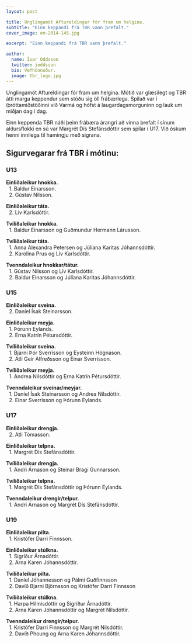 ```yaml
---
layout: post

title: Unglingamót Aftureldingar fór fram um helgina.
subtitle: "Einn keppandi frá TBR vann þrefalt."
cover_image: em-2014-145.jpg

excerpt: "Einn keppandi frá TBR vann þrefalt."

author:
  name: Ívar Oddsson
  twitter: joddsson
  bio: Vefhönnuður.
  image: tbr_logo.jpg
---
```

Unglingamót Aftureldingar fór fram um helgina. Mótið var glæsilegt og TBR átti marga keppendur sem stóðu sig öll frábærlega. Spilað var í íþróttamiðstöðinni við Varmá og hófst á laugardagsmorguninn og lauk um miðjan dag í dag.  

Einn keppenda TBR náði þeim frábæra árangri að vinna þrefalt í sínum aldursflokki en sú var Margrét Dís Stefánsdóttir sem spilar í U17. Við óskum henni innilega til hamingju með sigrana.

## <i class="fa fa-trophy"></i> Sigurvegarar frá TBR í mótinu:

### U13   
**Einliðaleikur hnokka.**  
&nbsp;&nbsp;1. Baldur Einarsson.  
&nbsp;&nbsp;2. Gústav Nilsson.  

**Einliðaleikur táta.**  
&nbsp;&nbsp;2. Lív Karlsdóttir.  

**Tvíliðaleikur hnokka.**  
&nbsp;&nbsp;1. Baldur Einarsson og Guðmundur Hermann Lárusson.   

**Tvíliðaleikur táta.**  
&nbsp;&nbsp;1. Anna Alexandra Petersen og Júlíana Karitas Jóhannsdóttir.  
&nbsp;&nbsp;2. Karolina Prus og Lív Karlsdóttir.

**Tvenndaleikur hnokkar/tátur.**  
&nbsp;&nbsp;1. Gústav Nilsson og Lív Karlsdóttir.  
&nbsp;&nbsp;2. Baldur Einarsson og Júlíana Karitas Jóhannsdóttir.  

### U15
**Einliðaleikur sveina.**  
&nbsp;&nbsp;2. Daníel Ísak Steinarsson.  

**Einliðaleikur meyja.**  
&nbsp;&nbsp;1. Þórunn Eylands.  
&nbsp;&nbsp;2. Erna Katrín Pétursdóttir.  

**Tvíliðaleikur sveina.**  
&nbsp;&nbsp;1. Bjarni Þór Sverrisson og Eysteinn Högnason.  
&nbsp;&nbsp;2. Atli Geir Alfreðsson og Einar Sverrisson.

**Tvíliðaleikur meyja.**  
&nbsp;&nbsp;1. Andrea Nilsdóttir og Erna Katrín Pétursdóttir.  

**Tvenndaleikur sveinar/meyjar.**  
&nbsp;&nbsp;1. Daníel Ísak Steinarsson og Andrea Nilsdóttir.  
&nbsp;&nbsp;2. Einar Sverrisson og Þórunn Eylands.  

### U17
**Einliðaleikur drengja.**  
&nbsp;&nbsp;2. Atli Tómasson.  

**Einliðaleikur telpna.**  
&nbsp;&nbsp;1. Margrét Dís Stefánsdóttir.   

**Tvíliðaleikur drengja.**  
&nbsp;&nbsp;1. Andri Árnason og Steinar Bragi Gunnarsson.  

**Tvíliðaleikur telpna.**  
&nbsp;&nbsp;1. Margrét Dís Stefánsdóttir og Þórunn Eylands.    

**Tvenndaleikur drengir/telpur.**  
&nbsp;&nbsp;1. Andri Árnason og Margrét Dís Stefánsdóttir.  

### U19
**Einliðaleikur pilta.**  
&nbsp;&nbsp;1. Kristófer Darri Finnsson.  

**Einliðaleikur stúlkna.**  
&nbsp;&nbsp;1. Sigríður Árnadóttir.  
&nbsp;&nbsp;2. Arna Karen Jóhannsdóttir.     

**Tvíliðaleikur pilta.**  
&nbsp;&nbsp;1. Daníel Jóhannesson og Pálmi Guðfinnsson  
&nbsp;&nbsp;2. Davíð Bjarni Björnsson og Kristófer Darri Finnsson
  

**Tvíliðaleikur stúlkna.**  
&nbsp;&nbsp;1. Harpa Hilmisdóttir og Sigríður Árnadóttir.  
&nbsp;&nbsp;2. Arna Karen Jóhannsdóttir og Margrét Nilsdóttir.  

**Tvenndaleikur drengir/telpur.**  
&nbsp;&nbsp;1. Kristófer Darri Finnsson og Margrét Nilsdóttir.  
&nbsp;&nbsp;2. Davíð Phoung og Arna Karen Jóhannsdóttir.
 
	

